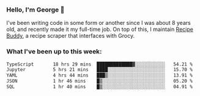 ### Hello, I'm George 👋

I've been writing code in some form or another since I was about 8 years old, and recently made it my full-time job. On top of this, I maintain [Recipe Buddy](https://github.com/georgegebbett/recipe-buddy), a recipe scraper that interfaces with Grocy.  

<!--
**georgegebbett/georgegebbett** is a ✨ _special_ ✨ repository because its `README.md` (this file) appears on your GitHub profile.

Here are some ideas to get you started:

- 🔭 I’m currently working on ...
- 🌱 I’m currently learning ...
- 👯 I’m looking to collaborate on ...
- 🤔 I’m looking for help with ...
- 💬 Ask me about ...
- 📫 How to reach me: ...
- 😄 Pronouns: ...
- ⚡ Fun fact: ...
-->

### What I've been up to this week:
<!--START_SECTION:waka-->

```txt
TypeScript       18 hrs 29 mins  █████████████▓░░░░░░░░░░░   54.21 %
Jupyter          5 hrs 21 mins   ████░░░░░░░░░░░░░░░░░░░░░   15.70 %
YAML             4 hrs 44 mins   ███▒░░░░░░░░░░░░░░░░░░░░░   13.91 %
JSON             1 hr 46 mins    █▒░░░░░░░░░░░░░░░░░░░░░░░   05.20 %
SQL              1 hr 40 mins    █▒░░░░░░░░░░░░░░░░░░░░░░░   04.91 %
```

<!--END_SECTION:waka-->
